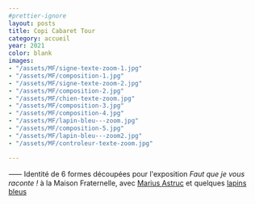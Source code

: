 ```yaml
---
#prettier-ignore
layout: posts
title: Copi Cabaret Tour
category: accueil
year: 2021
color: blank
images:
- "/assets/MF/signe-texte-zoom-1.jpg"
- "/assets/MF/composition-1.jpg"
- "/assets/MF/signe-texte-zoom-2.jpg"
- "/assets/MF/composition-2.jpg"
- "/assets/MF/chien-texte-zoom.jpg"
- "/assets/MF/composition-3.jpg"
- "/assets/MF/composition-4.jpg"
- "/assets/MF/lapin-bleu---zoom.jpg"
- "/assets/MF/composition-5.jpg"
- "/assets/MF/lapin-bleu---zoom2.jpg"
- "/assets/MF/controleur-texte-zoom.jpg"

---
```


⸺ Identité de 6 formes découpées pour l'exposition _Faut que je vous raconte !_ à la Maison Fraternelle, avec [Marius Astruc][1] et quelques [lapins bleus][2]

[1]: https://www.instagram.com/marius_astruc/
[2]: https://www.youtube.com/watch?v=X6lXZBT749w
